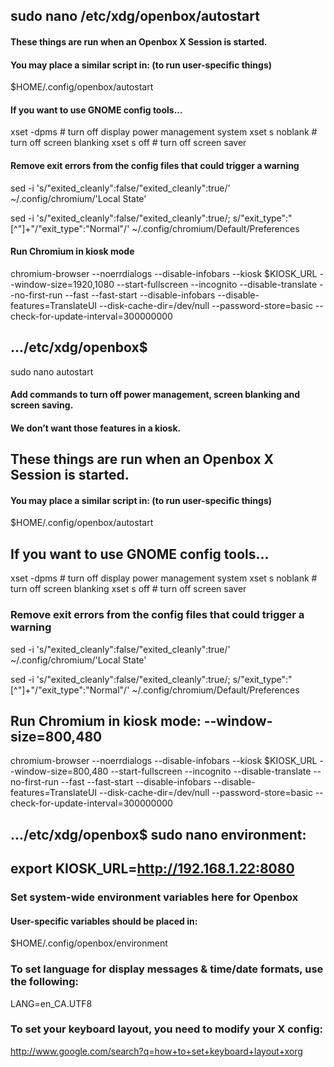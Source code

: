 ## sudo nano /etc/xdg/openbox/autostart

#### These things are run when an Openbox X Session is started.
#### You may place a similar script in:  (to run user-specific things)

$HOME/.config/openbox/autostart

#### If you want to use GNOME config tools...

xset -dpms              # turn off display power management system
xset s noblank          # turn off screen blanking
xset s off              # turn off screen saver

#### Remove exit errors from the config files that could trigger a warning

sed -i 's/"exited_cleanly":false/"exited_cleanly":true/' ~/.config/chromium/'Local State'

sed -i 's/"exited_cleanly":false/"exited_cleanly":true/; s/"exit_type":"[^"]\+"/"exit_type":"Normal"/' ~/.config/chromium/Default/Preferences

#### Run Chromium in kiosk mode

chromium-browser  --noerrdialogs --disable-infobars --kiosk $KIOSK_URL --window-size=1920,1080 --start-fullscreen --incognito --disable-translate --no-first-run --fast --fast-start --disable-infobars --disable-features=TranslateUI --disk-cache-dir=/dev/null --password-store=basic --check-for-update-interval=300000000


## .../etc/xdg/openbox$ 

sudo nano autostart

#### Add commands to turn off power management, screen blanking and screen saving.
#### We don’t want those features in a kiosk.


## These things are run when an Openbox X Session is started.
#### You may place a similar script in:   (to run user-specific things)
 
$HOME/.config/openbox/autostart

## If you want to use GNOME config tools...

xset -dpms              # turn off display power management system
xset s noblank          # turn off screen blanking
xset s off              # turn off screen saver

### Remove exit errors from the config files that could trigger a warning

sed -i 's/"exited_cleanly":false/"exited_cleanly":true/' ~/.config/chromium/'Local State'

sed -i 's/"exited_cleanly":false/"exited_cleanly":true/; s/"exit_type":"[^"]\+"/"exit_type":"Normal"/' ~/.config/chromium/Default/Preferences

## Run Chromium in kiosk mode:  --window-size=800,480

chromium-browser  --noerrdialogs --disable-infobars --kiosk $KIOSK_URL
--window-size=800,480 --start-fullscreen --incognito --disable-translate --no-first-run --fast --fast-start --disable-infobars --disable-features=TranslateUI --disk-cache-dir=/dev/null --password-store=basic --check-for-update-interval=300000000

## .../etc/xdg/openbox$ sudo nano environment:

## export KIOSK_URL=http://192.168.1.22:8080

### Set system-wide environment variables here for Openbox

#### User-specific variables should be placed in:
 
 $HOME/.config/openbox/environment


### To set language for display messages & time/date formats, use the following:

 LANG=en_CA.UTF8


### To set your keyboard layout, you need to modify your X config:

 http://www.google.com/search?q=how+to+set+keyboard+layout+xorg


